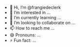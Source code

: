 - 👋 Hi, I’m @frangiedeclerk
- 👀 I’m interested in ...
- 🌱 I’m currently learning ...
- 💞️ I’m looking to collaborate on ...
- 📫 How to reach me ...
- 😄 Pronouns: ...
- ⚡ Fun fact: ...

<!---
frangiedeclerk/frangiedeclerk is a ✨ special ✨ repository because its `README.md` (this file) appears on your GitHub profile.
You can click the Preview link to take a look at your changes.
--->
